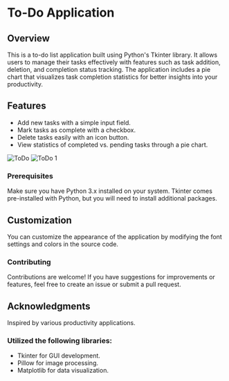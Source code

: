 # To-Do Application

## Overview
This is a to-do list application built using Python's Tkinter library. It allows users to manage their tasks effectively with features such as task addition, deletion, and completion status tracking. The application includes a pie chart that visualizes task completion statistics for better insights into your productivity.

## Features
- Add new tasks with a simple input field.
- Mark tasks as complete with a checkbox.
- Delete tasks easily with an icon button.
- View statistics of completed vs. pending tasks through a pie chart.


![ToDo](https://github.com/user-attachments/assets/98f5a169-a6aa-43e9-b1b4-7bab962bd6df)
![ToDo 1](https://github.com/user-attachments/assets/a55b4f17-45b0-4df4-a87b-eb37743ee62e)



### Prerequisites
Make sure you have Python 3.x installed on your system. Tkinter comes pre-installed with Python, but you will need to install additional packages.

## Customization
You can customize the appearance of the application by modifying the font settings and colors in the source code.

### Contributing
Contributions are welcome! If you have suggestions for improvements or features, feel free to create an issue or submit a pull request.

## Acknowledgments
Inspired by various productivity applications.
### Utilized the following libraries:
- Tkinter for GUI development.
- Pillow for image processing.
- Matplotlib for data visualization.
